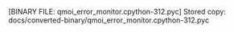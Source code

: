 [BINARY FILE: qmoi_error_monitor.cpython-312.pyc]
Stored copy: docs/converted-binary/qmoi_error_monitor.cpython-312.pyc
